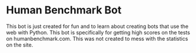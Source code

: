 # Human Benchmark Bot

This bot is just created for fun and to learn about creating bots that use the web with Python. This bot is specifically for getting high scores on the tests on humanbenchmark.com. This was not created to mess with the statistics on the site.